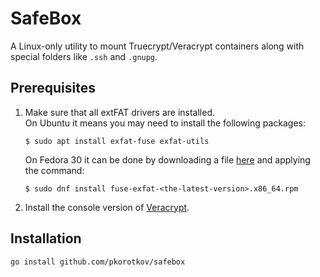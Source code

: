 # SafeBox

A Linux-only utility to mount Truecrypt/Veracrypt containers along with special folders like `.ssh` and `.gnupg`.

## Prerequisites

1. Make sure that all extFAT drivers are installed.<br>
    On Ubuntu it means you may need to install the following packages:

    ```
    $ sudo apt install exfat-fuse exfat-utils
    ```

    On Fedora 30 it can be done by downloading a file [here](https://www.rpmfind.net/linux/rpm2html/search.php?query=fuse-exfat) and applying the command:

    ```
    $ sudo dnf install fuse-exfat-<the-latest-version>.x86_64.rpm
    ```

2. Install the console version of [Veracrypt](https://veracrypt.fr/en/Downloads.html).

## Installation

```
go install github.com/pkorotkov/safebox
```
